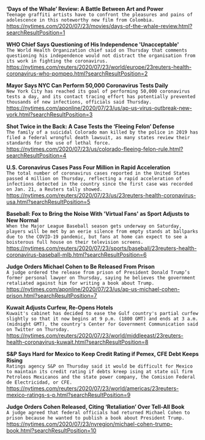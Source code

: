 **‘Days of the Whale’ Review: A Battle Between Art and Power**\
`Teenage graffiti artists have to confront the pleasures and pains of adolescence in this noteworthy new film from Colombia.`\
https://nytimes.com/2020/07/23/movies/days-of-the-whale-review.html?searchResultPosition=1

**WHO Chief Says Questioning of His Independence 'Unacceptable'**\
`The World Health Organization chief said on Thursday that comments questioning his independence would not distract the organisation from its work in fighting the coronavirus.`\
https://nytimes.com/reuters/2020/07/23/world/europe/23reuters-health-coronavirus-who-pompeo.html?searchResultPosition=2

**Mayor Says NYC Can Perform 50,000 Coronavirus Tests Daily**\
`New York City has reached its goal of performing 50,000 coronavirus tests a day, and its contact tracing effort has potentially prevented thousands of new infections, officials said Thursday.`\
https://nytimes.com/aponline/2020/07/23/us/ap-us-virus-outbreak-new-york.html?searchResultPosition=3

**Shot Twice in the Back: A Case Tests the ‘Fleeing Felon’ Defense**\
`The family of a suicidal Colorado man killed by the police in 2019 has filed a federal wrongful death lawsuit, as many states review their standards for the use of lethal force.`\
https://nytimes.com/2020/07/23/us/colorado-fleeing-felon-rule.html?searchResultPosition=4

**U.S. Coronavirus Cases Pass Four Million in Rapid Acceleration**\
`The total number of coronavirus cases reported in the United States passed 4 million on Thursday, reflecting a rapid acceleration of infections detected in the country since the first case was recorded on Jan. 21, a Reuters tally showed.`\
https://nytimes.com/reuters/2020/07/23/us/23reuters-health-coronavirus-usa.html?searchResultPosition=5

**Baseball: Fox to Bring the Noise With 'Virtual Fans' as Sport Adjusts to New Normal**\
`When the Major League Baseball season gets underway on Saturday, players will be met by an eerie silence from empty stands at ballparks due to the COVID-19 pandemic, but fans at home can expect to see a boisterous full house on their television screens.`\
https://nytimes.com/reuters/2020/07/23/sports/baseball/23reuters-health-coronavirus-baseball-mlb.html?searchResultPosition=6

**Judge Orders Michael Cohen to Be Released From Prison**\
`A judge ordered the release from prison of President Donald Trump’s former personal lawyer on Thursday, saying he believes the government retaliated against him for writing a book about Trump.`\
https://nytimes.com/aponline/2020/07/23/us/ap-us-michael-cohen-prison.html?searchResultPosition=7

**Kuwait Adjusts Curfew, Re-Opens Hotels**\
`Kuwait's cabinet has decided to ease the Gulf country's partial curfew slightly so that it now begins at 9 p.m. (1800 GMT) and ends at 3 a.m. (midnight GMT), the country's Center for Government Communication said on Twitter on Thursday.`\
https://nytimes.com/reuters/2020/07/23/world/middleeast/23reuters-health-coronavirus-kuwait.html?searchResultPosition=8

**S&P Says Hard for Mexico to Keep Credit Rating if Pemex, CFE Debt Keeps Rising**\
`Ratings agency S&P on Thursday said it would be difficult for Mexico to maintain its credit rating if debts kreep ising at state oil firm Petroleos Mexicanos and the state power company, the Comision Federal de Electricidad, or CFE.`\
https://nytimes.com/reuters/2020/07/23/world/americas/23reuters-mexico-ratings-s-p.html?searchResultPosition=9

**Judge Orders Cohen Released, Citing ‘Retaliation’ Over Tell-All Book**\
`A judge agreed that federal officials had returned Michael Cohen to prison because he wanted to publish a book about President Trump.`\
https://nytimes.com/2020/07/23/nyregion/michael-cohen-trump-book.html?searchResultPosition=10

